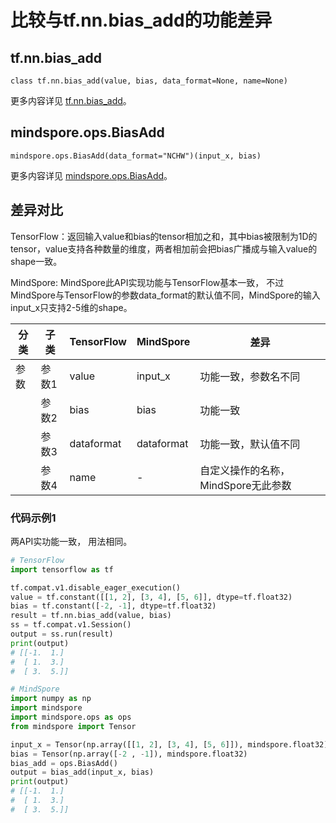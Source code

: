 # 比较与tf.nn.bias_add的功能差异

## tf.nn.bias_add

```text
class tf.nn.bias_add(value, bias, data_format=None, name=None)
```

更多内容详见 [tf.nn.bias_add](https://www.tensorflow.org/versions/r2.6/api_docs/python/tf/nn/bias_add?hl=zh-cn%3B)。

## mindspore.ops.BiasAdd

```text
mindspore.ops.BiasAdd(data_format="NCHW")(input_x, bias)
```

更多内容详见 [mindspore.ops.BiasAdd](https://mindspore.cn/docs/zh-CN/master/api_python/ops/mindspore.ops.BiasAdd.html)。

## 差异对比

TensorFlow：返回输入value和bias的tensor相加之和，其中bias被限制为1D的tensor，value支持各种数量的维度，两者相加前会把bias广播成与输入value的shape一致。

MindSpore: MindSpore此API实现功能与TensorFlow基本一致， 不过MindSpore与TensorFlow的参数data_format的默认值不同，MindSpore的输入input_x只支持2-5维的shape。

| 分类 | 子类  | TensorFlow | MindSpore  | 差异                                |
| ---- | ----- | ---------- | ---------- | ----------------------------------- |
| 参数 | 参数1 | value      | input_x    | 功能一致，参数名不同                |
|      | 参数2 | bias       | bias       | 功能一致                            |
|      | 参数3 | dataformat | dataformat | 功能一致，默认值不同                |
|      | 参数4 | name       | -          | 自定义操作的名称，MindSpore无此参数 |

### 代码示例1

两API实功能一致， 用法相同。

```python
# TensorFlow
import tensorflow as tf

tf.compat.v1.disable_eager_execution()
value = tf.constant([[1, 2], [3, 4], [5, 6]], dtype=tf.float32)
bias = tf.constant([-2, -1], dtype=tf.float32)
result = tf.nn.bias_add(value, bias)
ss = tf.compat.v1.Session()
output = ss.run(result)
print(output)
# [[-1.  1.]
#  [ 1.  3.]
#  [ 3.  5.]]

# MindSpore
import numpy as np
import mindspore
import mindspore.ops as ops
from mindspore import Tensor

input_x = Tensor(np.array([[1, 2], [3, 4], [5, 6]]), mindspore.float32)
bias = Tensor(np.array([-2 , -1]), mindspore.float32)
bias_add = ops.BiasAdd()
output = bias_add(input_x, bias)
print(output)
# [[-1.  1.]
#  [ 1.  3.]
#  [ 3.  5.]]
```

